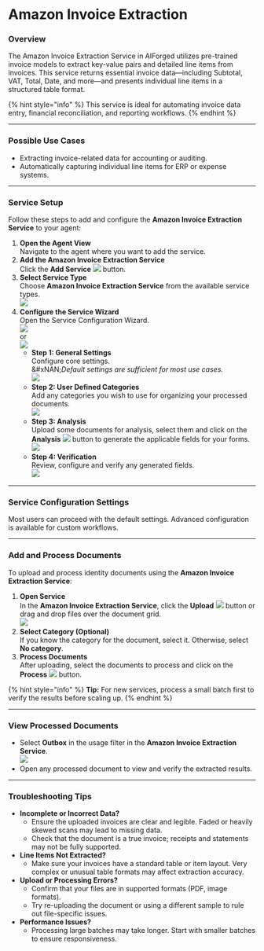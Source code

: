 # Amazon Invoice Extraction

### Overview

The Amazon Invoice Extraction Service in AIForged utilizes pre-trained invoice models to extract key-value pairs and detailed line items from invoices. This service returns essential invoice data—including Subtotal, VAT, Total, Date, and more—and presents individual line items in a structured table format.

{% hint style="info" %}
This service is ideal for automating invoice data entry, financial reconciliation, and reporting workflows.
{% endhint %}

***

### Possible Use Cases

* Extracting invoice-related data for accounting or auditing.
* Automatically capturing individual line items for ERP or expense systems.

***

### Service Setup

Follow these steps to add and configure the **Amazon Invoice Extraction Service** to your agent:

1. **Open the Agent View**\
   Navigate to the agent where you want to add the service.
2. **Add the Amazon Invoice Extraction Service**\
   Click the **Add Service** ![](<../../.gitbook/assets/image (42).png>) button.
3. **Select Service Type**\
   Choose **Amazon Invoice Extraction Service** from the available service types.\
   ![](<../../.gitbook/assets/image (53).png>)
4. **Configure the Service Wizard**\
   Open the Service Configuration Wizard.\
   ![](<../../.gitbook/assets/image (54).png>)\
   or\
   ![](<../../.gitbook/assets/image (55).png>)
   * **Step 1: General Settings**\
     Configure core settings.\
     &#xNAN;_&#x44;efault settings are sufficient for most use cases._\
     ![](<../../.gitbook/assets/image (56).png>)
   * **Step 2: User Defined Categories**\
     Add any categories you wish to use for organizing your processed documents.\
     ![](<../../.gitbook/assets/image (57).png>)
   * **Step 3: Analysis**\
     Upload some documents for analysis, select them and click on the **Analysis** ![](<../../.gitbook/assets/image (125).png>) button to generate the applicable fields for your forms.\
     ![](<../../.gitbook/assets/image (58).png>)
   * **Step 4: Verification**\
     Review, configure and verify any generated fields.\
     ![](<../../.gitbook/assets/image (59).png>)

***

### Service Configuration Settings

Most users can proceed with the default settings. Advanced configuration is available for custom workflows.

***

### Add and Process Documents

To upload and process identity documents using the **Amazon Invoice Extraction Service**:

1. **Open Service**\
   In the **Amazon Invoice Extraction Service**, click the **Upload** ![](<../../.gitbook/assets/image (37).png>) button or drag and drop files over the document grid.\
   ![](<../../.gitbook/assets/image (50).png>)
2. **Select Category (Optional)**\
   If you know the category for the document, select it. Otherwise, select **No category**.
3. **Process Documents**\
   After uploading, select the documents to process and click on the **Process** ![](<../../.gitbook/assets/image (12) (1) (1).png>) button.

{% hint style="info" %}
**Tip:** For new services, process a small batch first to verify the results before scaling up.
{% endhint %}

***

### View Processed Documents

* Select **Outbox** in the usage filter in the **Amazon Invoice Extraction Service**.\
  ![](<../../.gitbook/assets/image (51).png>)
* Open any processed document to view and verify the extracted results.

***

### Troubleshooting Tips

* **Incomplete or Incorrect Data?**
  * Ensure the uploaded invoices are clear and legible. Faded or heavily skewed scans may lead to missing data.
  * Check that the document is a true invoice; receipts and statements may not be fully supported.
* **Line Items Not Extracted?**
  * Make sure your invoices have a standard table or item layout. Very complex or unusual table formats may affect extraction accuracy.
* **Upload or Processing Errors?**
  * Confirm that your files are in supported formats (PDF, image formats).
  * Try re-uploading the document or using a different sample to rule out file-specific issues.
* **Performance Issues?**
  * Processing large batches may take longer. Start with smaller batches to ensure responsiveness.
